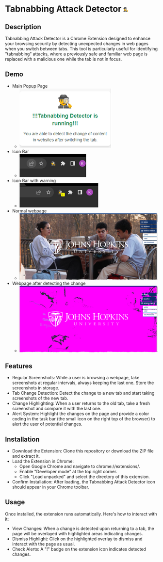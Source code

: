 # Tabnabbing Attack Detector ![Icon](https://github.com/Kennnnn774/Tabnabbing-Attack-Detector/blob/main/icons/icon16.png)

## Description
Tabnabbing Attack Detector is a Chrome Extension designed to enhance your browsing security by detecting unexpected changes in web pages when you switch between tabs. This tool is particularly useful for identifying "tabnabbing" attacks, where a previously safe and familiar web page is replaced with a malicious one while the tab is not in focus.

## Demo

- Main Popup Page
    - ![Popup page](https://github.com/Kennnnn774/Tabnabbing-Attack-Detector/blob/main/images/mainpage.png)
- Icon Bar
    - ![Popup page](https://github.com/Kennnnn774/Tabnabbing-Attack-Detector/blob/main/images/iconbar.png)
- Icon Bar with warning
    - ![Icon Bar with warning](https://github.com/Kennnnn774/Tabnabbing-Attack-Detector/blob/main/images/iconbarwithalarm.png)
- Normal webpage
    - ![Normal webpage](https://github.com/Kennnnn774/Tabnabbing-Attack-Detector/blob/main/images/jhupage.png)
- Webpage after detecting the change
    - ![Webpage after detecting the change](https://github.com/Kennnnn774/Tabnabbing-Attack-Detector/blob/main/images/jhuhighlightedpage.png)



## Features
- Regular Screenshots: While a user is browsing a webpage, take screenshots at regular intervals, always keeping the last one. Store the screenshots in storage.
- Tab Change Detection: Detect the change to a new tab and start taking screenshots of the new tab.
- Change Highlighting: When a user returns to the old tab, take a fresh screenshot and compare it with the last one. 
- Alert System: Highlight the changes on the page and provide a color coding in the task bar (the small icon on the right top of the browser) to alert the user of potential changes.

## Installation
- Download the Extension: Clone this repository or download the ZIP file and extract it.
-  Load the Extension in Chrome:
    - Open Google Chrome and navigate to chrome://extensions/.
    - Enable "Developer mode" at the top right corner.
    - Click "Load unpacked" and select the directory of this extension.
- Confirm Installation: After loading, the Tabnabbing Attack Detector icon should appear in your Chrome toolbar.

## Usage
Once installed, the extension runs automatically. Here's how to interact with it:

- View Changes: When a change is detected upon returning to a tab, the page will be overlayed with highlighted areas indicating changes.
- Dismiss Highlight: Click on the highlighted overlay to dismiss and interact with the page as usual.
- Check Alerts: A "!" badge on the extension icon indicates detected changes.